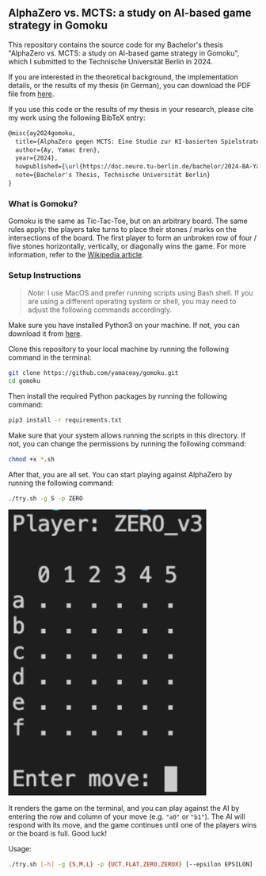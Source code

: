 ## AlphaZero vs. MCTS: a study on AI-based game strategy in Gomoku

This repository contains the source code for my Bachelor's thesis "AlphaZero vs. MCTS: a study on AI-based game strategy in Gomoku", which I submitted to the Technische Universität Berlin in 2024. 

If you are interested in the theoretical background, the implementation details, or the results of my thesis (in German), you can download the PDF file from [here](https://doc.neuro.tu-berlin.de/bachelor/2024-BA-YamacAy.pdf).

If you use this code or the results of my thesis in your research, please cite my work using the following BibTeX entry:

```tex
@misc{ay2024gomoku,
  title={AlphaZero gegen MCTS: Eine Studie zur KI-basierten Spielstrategie in Gomoku},
  author={Ay, Yamac Eren},
  year={2024},
  howpublished={\url{https://doc.neuro.tu-berlin.de/bachelor/2024-BA-YamacAy.pdf}},
  note={Bachelor's Thesis, Technische Universität Berlin}
}
```

### What is Gomoku?

Gomoku is the same as Tic-Tac-Toe, but on an arbitrary board. The same rules apply: the players take turns to place their stones / marks on the intersections of the board. The first player to form an unbroken row of four / five stones horizontally, vertically, or diagonally wins the game. For more information, refer to the [Wikipedia article](https://en.wikipedia.org/wiki/Gomoku).

### Setup Instructions

> *Note*: I use MacOS and prefer running scripts using Bash shell. If you are using a different operating system or shell, you may need to adjust the following commands accordingly.

Make sure you have installed Python3 on your machine. If not, you can download it from [here](https://www.python.org/downloads/).

Clone this repository to your local machine by running the following command in the terminal:

```bash
git clone https://github.com/yamaceay/gomoku.git
cd gomoku
```

Then install the required Python packages by running the following command:

```bash
pip3 install -r requirements.txt
```

Make sure that your system allows running the scripts in this directory. If not, you can change the permissions by running the following command:

```bash
chmod +x *.sh
```

After that, you are all set. You can start playing against AlphaZero by running the following command:

```bash
./try.sh -g S -p ZERO
```

<img src="./try1.png" alt="Gomoku" width="400"/>

It renders the game on the terminal, and you can play against the AI by entering the row and column of your move (e.g. `"a0"` or `"b1"`). The AI will respond with its move, and the game continues until one of the players wins or the board is full. Good luck!

Usage: 

```bash
./try.sh [-h] -g {S,M,L} -p {UCT,FLAT,ZERO,ZEROX} [--epsilon EPSILON] [--level LEVEL] [-s]
```